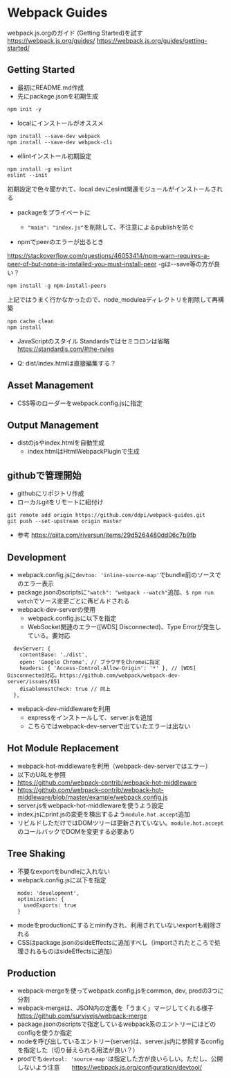 # Webpack Guides

webpack.js.orgのガイド (Getting Started)を試す https://webpack.js.org/guides/
https://webpack.js.org/guides/getting-started/


## Getting Started

* 最初にREADME.md作成
* 先にpackage.jsonを初期生成
```
npm init -y
```

* localにインストールがオススメ
```
npm install --save-dev webpack
npm install --save-dev webpack-cli
```
* ellintインストール初期設定
```
npm install -g eslint
eslint --init
```
初期設定で色々聞かれて、local devにeslint関連モジュールがインストールされる

* packageをプライベートに
  *  `"main": "index.js"`を削除して、不注意によるpublishを防ぐ

* npmでpeerのエラーが出るとき

https://stackoverflow.com/questions/46053414/npm-warn-requires-a-peer-of-but-none-is-installed-you-must-install-peer
  -gは--save等の方が良い？
```
npm install -g npm-install-peers
```
上記ではうまく行かなかったので、node_moduleaディレクトリを削除して再構築
```
npm cache clean
npm install
```

* JavaScriptのスタイル
  Standardsではセミコロンは省略
  https://standardjs.com/#the-rules

* Q: dist/index.htmlは直接編集する？

## Asset Management
* CSS等のローダーをwebpack.config.jsに指定

## Output Management
* distのjsやindex.htmlを自動生成
  * index.htmlはHtmlWebpackPluginで生成

## githubで管理開始
* githubにリポジトリ作成
* ローカルgitをリモートに紐付け

```
git remote add origin https://github.com/ddpi/webpack-guides.git
git push --set-upstream origin master
```
* 参考 https://qiita.com/riversun/items/29d5264480dd06c7b9fb

## Development
* webpack.config.jsに`devtoo: 'inline-source-map'`でbundle前のソースでのエラー表示
* package.jsonのscriptsに`"watch": "webpack --watch"`追加、`$ npm run watch`でソース変更ごとに再ビルドされる
* webpack-dev-serverの使用
  * webpack.config.jsに以下を指定
  * WebSocket関連のエラー([WDS] Disconnected)、Type Errorが発生している。要対応
```
  devServer: {
    contentBase: './dist',
    open: 'Google Chrome', // ブラウザをChromeに指定
    headers: { 'Access-Control-Allow-Origin': '*' }, // [WDS] Disconnected対応。https://github.com/webpack/webpack-dev-server/issues/851
    disableHostCheck: true // 同上
  },
```
* webpack-dev-middlewareを利用
  * expressをインストールして、server.jsを追加
  * こちらではwebpack-dev-serverで出ていたエラーは出ない

## Hot Module Replacement
* webpack-hot-middlewareを利用（webpack-dev-serverではエラー）
* 以下のURLを参照
* https://github.com/webpack-contrib/webpack-hot-middleware
* https://github.com/webpack-contrib/webpack-hot-middleware/blob/master/example/webpack.config.js
* server.jsをwebpack-hot-middlewareを使うよう設定
* index.jsにprint.jsの変更を検出するよう`module.hot.accept`追加
* リビルドしただけではDOMツリーは更新されていない。`module.hot.accept`のコールバックでDOMを変更する必要あり

## Tree Shaking
* 不要なexportをbundleに入れない
* webpack.config.jsに以下を指定
  ```
  mode: 'development',
  optimization: {
    usedExports: true
  }
  ```
* modeをproductionにするとminifyされ、利用されていないexportも削除される
* CSSはpackage.jsonのsideEffectsに追加すべし（importされたところで処理されるものはsideEffectsに追加）

## Production
* webpack-mergeを使ってwebpack.config.jsをcommon, dev, prodの3つに分割
* webpack-mergeは、JSON内の定義を「うまく」マージしてくれる様子 https://github.com/survivejs/webpack-merge
* package.jsonのscriptsで指定しているwebpack系のエントリーにはどのconfigを使うか指定
* nodeを呼び出しているエントリー(server)は、server.js内に参照するconfigを指定した（切り替えられる用法が良い？）
* prodでも`devtool: 'source-map'`は指定した方が良いらしい。ただし、公開しないよう注意　　https://webpack.js.org/configuration/devtool/